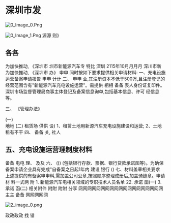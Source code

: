 # 深圳市发

![0_Image_0.Png](0_Image_0.Png)

![0_Image_1.Png](0_Image_1.Png) 源源 则》

 

## 各各

为加快推动,
《深圳市 圳市新能源汽车专 特比 深圳 2115年10月月月月 深川市新 为加快推动,
《深圳市 办》
申申 同时按如下要求提供相关申请材料:
一、充电设施运营备案申请报告 申申 计计 二、
申申 业,其注册资本不低于500万,且注册登记的经营范围含有"新能源汽车充电设施运营"。需提供 相相 备备 表人身份证复印件。深圳市场监督管理局商事主体登记及备案信息询单,包括基本信息、许可 经信息等。

三、
《管理办法》

(一)  
地地
(二)  租赁场 供供 设)
1、租赁土地用新源汽车充电设施建设和运营; 2、土地租有不干 四、
备备 关, 社人

## 五、充电设施运营理制度材料

备备 电电 理、
及及 六、
())
(包括银行存款、票据、银行贷款承诺函等)。为确保备案申请企业具有完成"自备案之日起1年内 建设 银行
()
七、材料盖章相关要求 上述提供的有备案申申料,需加盖公司公章,按照顺序整理成册后,加盖骑缝章。申请材 料一式两 附 1. 新能源汽车电相关领域的专职技术人员名单 22. 承诺 函(一) 3. 承诺 函(二)
相关附件 附附 附附 分享 网网网网网网网网网网网网网网网网网网网 主主 备备 网网网网网
  

![2_image_0.png](2_image_0.png)

政政政政 找 错